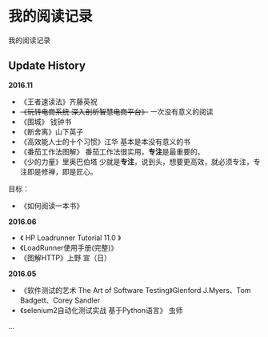 # 我的阅读记录

我的阅读记录

## Update History

**2016.11**

- 《王者速读法》齐藤英祝
- ~~《玩转电商系统 深入剖析智慧电商平台》~~ 一次没有意义的阅读
- 《围城》 钱钟书
- 《断舍离》山下英子
- 《高效能人士的十个习惯》江华 基本是本没有意义的书
- 《番茄工作法图解》 番茄工作法很实用，**专注**是最重要的。
- 《少的力量》里奥巴伯塔 少就是**专注**，说到头，想要更高效，就必须专注，专注即是修禅，即是匠心。

目标：

- 《如何阅读一本书》

**2016.06**

- 《 HP Loadrunner Tutorial 11.0 》
- 《LoadRunner使用手册(完整)》
- 《图解HTTP》上野 宣（日）


**2016.05**

- 《软件测试的艺术 The Art of Software Testing》Glenford J.Myers、Tom Badgett、Corey Sandler
- 《selenium2自动化测试实战 基于Python语言》 虫师

...